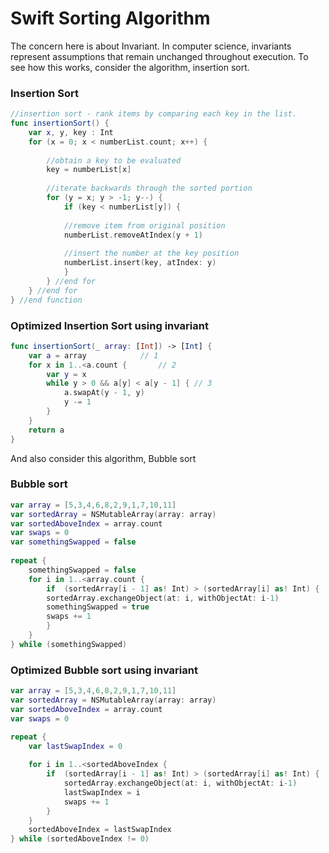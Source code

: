# Swift Sorting Algorithm
The concern here is about Invariant. In computer science, invariants represent assumptions that remain unchanged
throughout execution. To see how this works, consider the algorithm, insertion sort.

### Insertion Sort
```swift
//insertion sort - rank items by comparing each key in the list.
func insertionSort() {
    var x, y, key : Int
    for (x = 0; x < numberList.count; x++) {
    
        //obtain a key to be evaluated
        key = numberList[x]
        
        //iterate backwards through the sorted portion
        for (y = x; y > -1; y--) {
            if (key < numberList[y]) {
            
            //remove item from original position
            numberList.removeAtIndex(y + 1)
            
            //insert the number at the key position
            numberList.insert(key, atIndex: y)
            }
        } //end for
    } //end for
} //end function
```

### Optimized Insertion Sort using invariant
```swift
func insertionSort(_ array: [Int]) -> [Int] {
    var a = array			 // 1
    for x in 1..<a.count {		 // 2
        var y = x
        while y > 0 && a[y] < a[y - 1] { // 3
            a.swapAt(y - 1, y)
            y -= 1
        }
    }
    return a
}
```

And also consider this algorithm, Bubble sort

### Bubble sort
```swift
var array = [5,3,4,6,8,2,9,1,7,10,11]
var sortedArray = NSMutableArray(array: array)
var sortedAboveIndex = array.count
var swaps = 0
var somethingSwapped = false
		
repeat {
    somethingSwapped = false
    for i in 1..<array.count {
        if  (sortedArray[i - 1] as! Int) > (sortedArray[i] as! Int) {
        sortedArray.exchangeObject(at: i, withObjectAt: i-1)
        somethingSwapped = true
        swaps += 1
        }
    }
} while (somethingSwapped)
```

### Optimized Bubble sort using invariant
```swift
var array = [5,3,4,6,8,2,9,1,7,10,11]
var sortedArray = NSMutableArray(array: array)
var sortedAboveIndex = array.count
var swaps = 0

repeat {
    var lastSwapIndex = 0
  
    for i in 1..<sortedAboveIndex {
        if  (sortedArray[i - 1] as! Int) > (sortedArray[i] as! Int) {
            sortedArray.exchangeObject(at: i, withObjectAt: i-1)
            lastSwapIndex = i
            swaps += 1
        }
    }
    sortedAboveIndex = lastSwapIndex
} while (sortedAboveIndex != 0)
```
